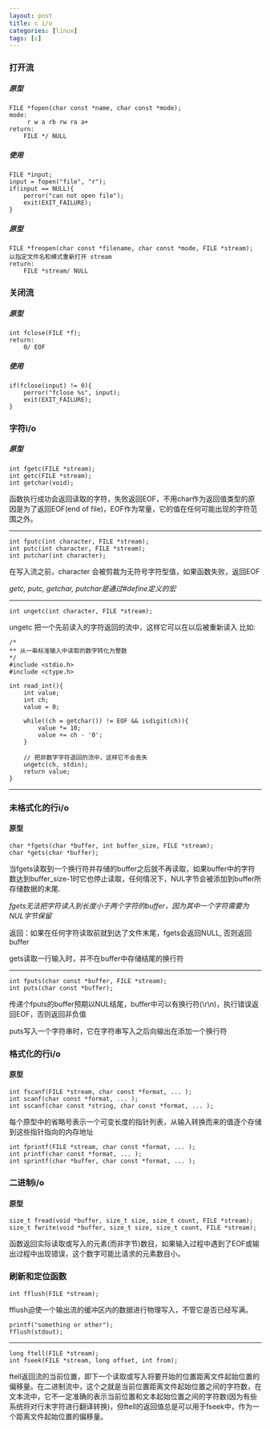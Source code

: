 ```yaml
---
layout: post 
title: c i/o 
categories: [linux]
tags: [c]
---
```


### 打开流

##### 原型

    FILE *fopen(char const *name, char const *mode);
    mode:
         r w a rb rw ra a+
    return:
        FILE */ NULL

##### 使用
    
    FILE *input;
    input = fopen("file", "r");
    if(input == NULL){
        perror("can not open file");
        exit(EXIT_FAILURE);
    }

##### 原型

    FILE *freopen(char const *filename, char const *mode, FILE *stream);
    以指定文件名和模式重新打开 stream
    return:
        FILE *stream/ NULL

### 关闭流

##### 原型
    
    int fclose(FILE *f);
    return:
        0/ EOF

##### 使用

    if(fclose(input) != 0){
        perror("fclose %s", input);
        exit(EXIT_FAILURE);
    }

### 字符i/o

##### 原型

    int fgetc(FILE *stream);
    int getc(FILE *stream);
    int getchar(void);

函数执行成功会返回读取的字符，失败返回EOF，不用char作为返回值类型的原因是为了返回EOF(end of file)，EOF作为常量，它的值在任何可能出现的字符范围之外。

---
    int fputc(int character, FILE *stream);
    int putc(int character, FILE *stream);
    int putchar(int character);

在写入流之前，character 会被剪裁为无符号字符型值，如果函数失败，返回EOF

*getc, putc, getchar, putchar是通过#define定义的宏*

---

    int ungetc(int character, FILE *stream);

ungetc 把一个先前读入的字符返回的流中，这样它可以在以后被重新读入   比如:

    /*
    ** 从一串标准输入中读取的数字转化为整数
    */
    #include <stdio.h>
    #include <ctype.h>

    int read_int(){
        int value;
        int ch;
        value = 0;

        while((ch = getchar()) != EOF && isdigit(ch)){
            value *= 10;
            value += ch - '0';
        }

        // 把非数字字符退回的流中，这样它不会丢失
        ungetc(ch, stdin);
        return value;
    }

---

### 未格式化的行i/o

#### 原型

    char *fgets(char *buffer, int buffer_size, FILE *stream);
    char *gets(char *buffer);

当fgets读取到一个换行符并存储的buffer之后就不再读取，如果buffer中的字符数达到buffer_size-1时它也停止读取，任何情况下，NUL字节会被添加到buffer所存储数据的末尾.

*fgets无法把字符读入到长度小于两个字符的buffer，因为其中一个字符需要为NUL字节保留* 

返回：如果在任何字符读取前就到达了文件末尾，fgets会返回NULL, 否则返回buffer

gets读取一行输入时，并不在buffer中存储结尾的换行符

---

    int fputs(char const *buffer, FILE *stream);
    int puts(char const *buffer);

传递个fputs的buffer预期以NUL结尾，buffer中可以有换行符(\r\n)，执行错误返回EOF，否则返回非负值

puts写入一个字符串时，它在字符串写入之后向输出在添加一个换行符

### 格式化的行i/o

#### 原型

    int fscanf(FILE *stream, char const *format, ... );
    int scanf(char const *format, ... );
    int sscanf(char const *string, char const *format, ... );

每个原型中的省略号表示一个可变长度的指针列表，从输入转换而来的值逐个存储到这些指针指向的内存地址

    int fprintf(FILE *stream, char const *format, ... );
    int printf(char const *format, ... );
    int sprintf(char *buffer, char const *format, ... );

### 二进制i/o

#### 原型

    size_t fread(void *buffer, size_t size, size_t count, FILE *stream);
    size_t fwrite(void *buffer, size_t size, size_t count, FILE *stream);

函数返回实际读取或写入的元素(而非字节)数目，如果输入过程中遇到了EOF或输出过程中出现错误，这个数字可能比请求的元素数目小。

### 刷新和定位函数

    int fflush(FILE *stream);

fflush迫使一个输出流的缓冲区内的数据进行物理写入，不管它是否已经写满。

    printf("something or other");
    fflush(stdout);

---

    long ftell(FILE *stream);
    int fseek(FILE *stream, long offset, int from);

ftell返回流的当前位置，即下一个读取或写入将要开始的位置距离文件起始位置的偏移量。在二进制流中，这个之就是当前位置距离文件起始位置之间的字符数，在文本流中，它不一定准确的表示当前位置和文本起始位置之间的字符数(因为有些系统将对行末字符进行翻译转换)，但ftell的返回值总是可以用于fseek中，作为一个距离文件起始位置的偏移量。
